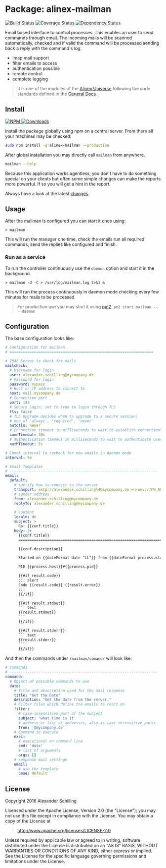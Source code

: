 Package: alinex-mailman
=================================================

[![Build Status](https://travis-ci.org/alinex/node-mailman.svg?branch=master)](https://travis-ci.org/alinex/node-mailman)
[![Coverage Status](https://coveralls.io/repos/alinex/node-mailman/badge.png?branch=master)](https://coveralls.io/r/alinex/node-mailman?branch=master)
[![Dependency Status](https://gemnasium.com/alinex/node-mailman.png)](https://gemnasium.com/alinex/node-mailman)

Email based interface to control processes. This enables an user to send commands
through email. The incoming mails will be scanned automatically, checked and if
valid the command will be processed sending back a reply with the command's log.

- imap mail support
- filter emails to access
- authentication possible
- remote control
- complete logging

> It is one of the modules of the [Alinex Universe](http://alinex.github.io/code.html)
> following the code standards defined in the [General Docs](http://alinex.github.io/node-alinex).


Install
-------------------------------------------------

[![NPM](https://nodei.co/npm/alinex-mailman.png?downloads=true&downloadRank=true&stars=true)
 ![Downloads](https://nodei.co/npm-dl/alinex-mailman.png?months=9&height=3)
](https://www.npmjs.com/package/alinex-mailman)

Install the package globally using npm on a central server. From there all your
machines may be checked:

``` sh
sudo npm install -g alinex-mailman --production
```

After global installation you may directly call `mailman` from anywhere.

``` sh
mailman --help
```

Because this application works agentless, you don't have to do something special
on your clients but often some simple changes can make the reports more powerful.
If so you will get a hint in the report.

Always have a look at the latest [changes](Changelog.md).


Usage
-------------------------------------------------
After the mailman is configured you can start it once using:

    > mailman

This will run the manager one time, check the emails run all required commands,
send the replies like configured and finish.


### Run as a service

To run the controller continuously use the `daemon` option and start it in the
background.

    > mailman -d -C > /var/log/mailman.log 2>&1 &

This will run the process continuously in daemon mode checking every few minutes
for mails to be processed.

> For production use you may start it using [pm2](http://pm2.keymetrics.io/).
> `pm2 start mailman -- --daemon`


Configuration
-------------------------------------------------

The base configuration looks like:

``` yaml
# Configuration for mailman
# =================================================================

# IMAP Server to check for mails
mailcheck:
  # Username for login
  user: alexander.schilling@mycompany.de
  # Password for login
  password: mypass
  # Host or IP address to connect to
  host: mail.mycompany.de
  # Connection port
  port: 143
  # Secure login, set to true to login through TLS
  tls: false
  # TLS Upgrade decides when to upgrade to a secure session:
  # one of 'always', 'required', 'never'
  autotls: never
  # Connection timeout in milliseconds to wait to establish connection"
  connTimeout: 10s
  # Authentication timeout in milliseconds to wait to authenticate user"
  authTimeout: 5s

# Check interval to recheck for new emails in daemon mode
interval: 5m

# Email Templates
# -------------------------------------------------------------------
email:
  default:
    # specify how to connect to the server
    transport: smtp://alexander.schilling%40mycompany.de:<<<env://PW_ALEX_DIVIBIB_COM>>>@mail.mycompany.de
    # sender address
    from: alexander.schilling@mycompany.de
    replyTo: alexander.schilling@mycompany.de

    # content
    locale: de
    subject: >
      Re: {{conf.title}}
    body: |+
      {{conf.title}}
      ==========================================================================

      {{conf.description}}

      Started on {{dateFormat date "LL"}} from {{dateFormat process.start "LTS"}} to {{dateFormat process.end "LTS"}}

      PID {{process.host}}#{{process.pid}}

      {{#if result.code}}
      ::: alert
      Code {{result.code}} {{result.error}}
      :::
      {{/if}}

      {{#if result.stdout}}
      ``` text
      {{result.stdout}}
      ```
      {{/if}}

      {{#if result.stderr}}
      ``` text
      {{result.stderr}}
      ```
      {{/if}}
```

And then the commands under `/mailman/comand/` will look like:

``` yaml
# Commands
# -------------------------------------------------------------------
command:
  # Object of possible commands to use
  date:
    # Title and description used for the mail response
    title: "Get the Date"
    description: "Get the date from the server."
    # Filter rules which define the emails to react on
    filter:
      # case-insensitive part of the subject
      subject: 'what time is it'
      # address or list of addresses, also as case-insensitive parts
      from: '@mycompany.de'
    # Command to execute
    exec:
      # executional on command line
      cmd: 'date'
      # list of arguments
      args: []
    # response mail settings
    email:
      # use the template
      base: default
```


License
-------------------------------------------------

Copyright 2016 Alexander Schilling

Licensed under the Apache License, Version 2.0 (the "License");
you may not use this file except in compliance with the License.
You may obtain a copy of the License at

>  <http://www.apache.org/licenses/LICENSE-2.0>

Unless required by applicable law or agreed to in writing, software
distributed under the License is distributed on an "AS IS" BASIS,
WITHOUT WARRANTIES OR CONDITIONS OF ANY KIND, either express or implied.
See the License for the specific language governing permissions and
limitations under the License.
